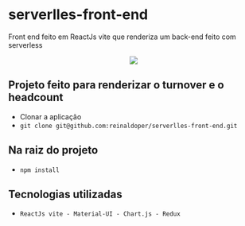 # serverlles-front-end
Front end feito em ReactJs vite que renderiza um back-end feito com serverless
<p align="center">
<img src="https://img.shields.io/badge/STATUS-COMPLETO-green"/>
</p>

## Projeto feito para renderizar o turnover e o headcount
- Clonar a aplicação
- `git clone git@github.com:reinaldoper/serverlles-front-end.git`
## Na raiz do projeto
- `npm install`

## Tecnologias utilizadas
- `ReactJs vite - Material-UI - Chart.js - Redux`
